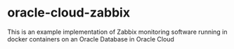 # oracle-cloud-zabbix
This is an example implementation of Zabbix monitoring software running in docker containers on an Oracle Database in Oracle Cloud
